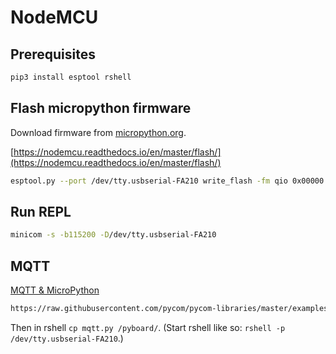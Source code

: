 # NodeMCU

## Prerequisites

```bash
pip3 install esptool rshell
```

## Flash micropython firmware

Download firmware from [micropython.org](http://micropython.org/download#esp8266).

[https://nodemcu.readthedocs.io/en/master/flash/](https://nodemcu.readthedocs.io/en/master/flash/)

```bash
esptool.py --port /dev/tty.usbserial-FA210 write_flash -fm qio 0x00000 esp8266-20190125-v1.10.bin
```

## Run REPL

```bash
minicom -s -b115200 -D/dev/tty.usbserial-FA210
```

## MQTT

[MQTT & MicroPython](https://www.hackster.io/bucknalla/mqtt-micropython-044e77)

```bash
https://raw.githubusercontent.com/pycom/pycom-libraries/master/examples/mqtt/mqtt.py
```

Then in rshell `cp mqtt.py /pyboard/`. (Start rshell like so: `rshell -p /dev/tty.usbserial-FA210`.)

